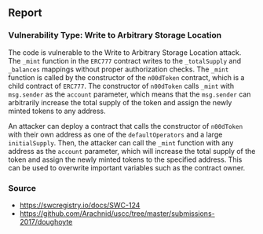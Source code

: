 

## Report
### Vulnerability Type: Write to Arbitrary Storage Location

The code is vulnerable to the Write to Arbitrary Storage Location attack. The `_mint` function in the `ERC777` contract writes to the `_totalSupply` and `_balances` mappings without proper authorization checks. The `_mint` function is called by the constructor of the `n00dToken` contract, which is a child contract of `ERC777`. The constructor of `n00dToken` calls `_mint` with `msg.sender` as the `account` parameter, which means that the `msg.sender` can arbitrarily increase the total supply of the token and assign the newly minted tokens to any address.

An attacker can deploy a contract that calls the constructor of `n00dToken` with their own address as one of the `defaultOperators` and a large `initialSupply`. Then, the attacker can call the `_mint` function with any address as the `account` parameter, which will increase the total supply of the token and assign the newly minted tokens to the specified address. This can be used to overwrite important variables such as the contract owner.

### Source
- https://swcregistry.io/docs/SWC-124
- https://github.com/Arachnid/uscc/tree/master/submissions-2017/doughoyte